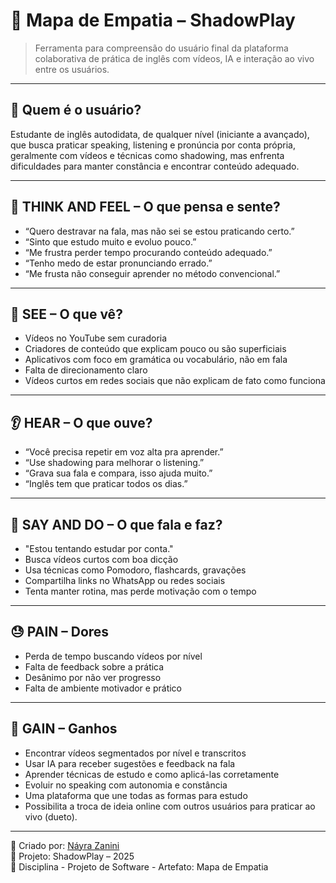 # 🧠 Mapa de Empatia – ShadowPlay

> Ferramenta para compreensão do usuário final da plataforma colaborativa de prática de inglês com vídeos, IA e interação ao vivo entre os usuários.

---

## 👤 Quem é o usuário?
Estudante de inglês autodidata, de qualquer nível (iniciante a avançado), que busca praticar speaking, listening e pronúncia por conta própria, geralmente com vídeos e técnicas como shadowing, mas enfrenta dificuldades para manter constância e encontrar conteúdo adequado.

---

## 💭 THINK AND FEEL – O que pensa e sente?

- “Quero destravar na fala, mas não sei se estou praticando certo.”
- “Sinto que estudo muito e evoluo pouco.”
- “Me frustra perder tempo procurando conteúdo adequado.”
- “Tenho medo de estar pronunciando errado.”
- “Me frusta não conseguir aprender no método convencional.”

---

## 👀 SEE – O que vê?

- Vídeos no YouTube sem curadoria
- Criadores de conteúdo que explicam pouco ou são superficiais
- Aplicativos com foco em gramática ou vocabulário, não em fala
- Falta de direcionamento claro
- Vídeos curtos em redes sociais que não explicam de fato como funciona

---

## 👂 HEAR – O que ouve?

- “Você precisa repetir em voz alta pra aprender.”
- “Use shadowing para melhorar o listening.”
- “Grava sua fala e compara, isso ajuda muito.”
- “Inglês tem que praticar todos os dias.”

---

## 💬 SAY AND DO – O que fala e faz?

- "Estou tentando estudar por conta."
- Busca vídeos curtos com boa dicção
- Usa técnicas como Pomodoro, flashcards, gravações
- Compartilha links no WhatsApp ou redes sociais
- Tenta manter rotina, mas perde motivação com o tempo

---

## 😓 PAIN – Dores

- Perda de tempo buscando vídeos por nível
- Falta de feedback sobre a prática
- Desânimo por não ver progresso
- Falta de ambiente motivador e prático

---

## 🎯 GAIN – Ganhos

- Encontrar vídeos segmentados por nível e transcritos
- Usar IA para receber sugestões e feedback na fala
- Aprender técnicas de estudo e como aplicá-las corretamente
- Evoluir no speaking com autonomia e constância
- Uma plataforma que une todas as formas para estudo
- Possibilita a troca de ideia online com outros usuários para praticar ao vivo (dueto).

---

📌 Criado por: [Náyra Zanini](https://github.com/nayrazanini)  
📅 Projeto: ShadowPlay – 2025  
🧩 Disciplina - Projeto de Software - Artefato: Mapa de Empatia
